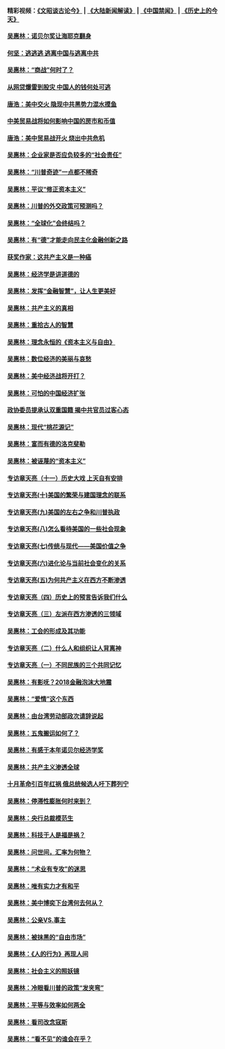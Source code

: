 #### 精彩视频：[《文昭谈古论今》](https://github.com/gfw-breaker/wenzhao/blob/master/README.md?t=01010931) | [《大陆新闻解读》](https://github.com/gfw-breaker/ntdtv-comedy/blob/master/README.md?t=01010931) | [《中国禁闻》](https://github.com/gfw-breaker/ntdtv-news/blob/master/README.md?t=01010931) | [《历史上的今天》](https://github.com/gfw-breaker/today-in-history/blob/master/README.md?t=01010931) 

#### [吴惠林：诺贝尔奖让海耶克翻身](../pages/nsc423/n10890049.md?t=01010931) 

#### [何坚：逃逃逃 逃离中国与逃离中共](../pages/nsc423/n10592891.md?t=01010931) 

#### [吴惠林：“商战”何时了？](../pages/nsc423/n10573558.md?t=01010931) 

#### [从网贷爆雷到股灾 中国人的钱何处可逃](../pages/nsc423/n10572800.md?t=01010931) 

#### [唐浩：美中交火 隐现中共黑势力混水摸鱼](../pages/nsc423/n10544040.md?t=01010931) 

#### [中美贸易战将如何影响中国的房市和币值](../pages/nsc423/n10543697.md?t=01010931) 

#### [唐浩：美中贸易战开火 烧出中共危机](../pages/nsc423/n10540126.md?t=01010931) 

#### [吴惠林：企业家是否应负较多的“社会责任”](../pages/nsc423/n10535022.md?t=01010931) 

#### [吴惠林：“川普奇迹”一点都不稀奇](../pages/nsc423/n10512808.md?t=01010931) 

#### [吴惠林：平议“修正资本主义”](../pages/nsc423/n10495724.md?t=01010931) 

#### [吴惠林：川普的外交政策可预测吗？](../pages/nsc423/n10462387.md?t=01010931) 

#### [吴惠林：“全球化”会终结吗？](../pages/nsc423/n10452838.md?t=01010931) 

#### [吴惠林：有“德”才能走向民主化金融创新之路](../pages/nsc423/n10432292.md?t=01010931) 

#### [获奖作家：这共产主义是一种癌](../pages/nsc423/n10431541.md?t=01010931) 

#### [吴惠林：经济学是讲道德的](../pages/nsc423/n10398014.md?t=01010931) 

#### [吴惠林：发挥“金融智慧”，让人生更美好](../pages/nsc423/n10375019.md?t=01010931) 

#### [吴惠林：共产主义的真相](../pages/nsc423/n10351394.md?t=01010931) 

#### [吴惠林：重拾古人的智慧](../pages/nsc423/n10337691.md?t=01010931) 

#### [吴惠林：理念永恒的《资本主义与自由》](../pages/nsc423/n10316274.md?t=01010931) 

#### [吴惠林：数位经济的美丽与哀愁](../pages/nsc423/n10292946.md?t=01010931) 

#### [吴惠林：美中经济战将开打？](../pages/nsc423/n10258825.md?t=01010931) 

#### [吴惠林：可怕的中国经济扩张](../pages/nsc423/n10219147.md?t=01010931) 

#### [政协委员提承认双重国籍 揭中共官员过客心态](../pages/nsc423/n10208809.md?t=01010931) 

#### [吴惠林：现代“桃花源记”](../pages/nsc423/n10185234.md?t=01010931) 

#### [吴惠林：富而有德的洛克斐勒](../pages/nsc423/n10142264.md?t=01010931) 

#### [吴惠林：被诬蔑的“资本主义”](../pages/nsc423/n10124816.md?t=01010931) 

#### [专访章天亮（十一）历史大戏 上天自有安排](../pages/nsc423/n10094905.md?t=01010931) 

#### [专访章天亮(十)美国的繁荣与建国理念的联系](../pages/nsc423/n10094899.md?t=01010931) 

#### [专访章天亮(九)美国的左右之争和川普执政](../pages/nsc423/n10094889.md?t=01010931) 

#### [专访章天亮(八)怎么看待美国的一些社会现象](../pages/nsc423/n10094857.md?t=01010931) 

#### [专访章天亮(七)传统与现代——美国价值之争](../pages/nsc423/n10093140.md?t=01010931) 

#### [专访章天亮(六)进化论与当前社会变化的关系](../pages/nsc423/n10092036.md?t=01010931) 

#### [专访章天亮(五)为何共产主义在西方不断渗透](../pages/nsc423/n10083620.md?t=01010931) 

#### [专访章天亮（四）历史上的预言告诉我们什么](../pages/nsc423/n10083606.md?t=01010931) 

#### [专访章天亮（三）左派在西方渗透的三领域](../pages/nsc423/n10081115.md?t=01010931) 

#### [吴惠林：工会的形成及其功能](../pages/nsc423/n10080633.md?t=01010931) 

#### [专访章天亮（二）什么人和组织让人背离神](../pages/nsc423/n10076637.md?t=01010931) 

#### [专访章天亮（一）不同民族的三个共同记忆](../pages/nsc423/n10074188.md?t=01010931) 

#### [吴惠林：有影呒？2018金融泡沫大地震](../pages/nsc423/n10040534.md?t=01010931) 

#### [吴惠林：“爱情”这个东西](../pages/nsc423/n10019423.md?t=01010931) 

#### [吴惠林：由台湾劳动部政次请辞说起](../pages/nsc423/n9979679.md?t=01010931) 

#### [吴惠林：五鬼搬运如何了？](../pages/nsc423/n9925338.md?t=01010931) 

#### [吴惠林：有感于本年诺贝尔经济学奖](../pages/nsc423/n9871883.md?t=01010931) 

#### [吴惠林：共产主义渗透全球](../pages/nsc423/n9812748.md?t=01010931) 

#### [十月革命引百年红祸 俄总统候选人吁下葬列宁](../pages/nsc423/n9810182.md?t=01010931) 

#### [吴惠林：停滞性膨胀何时来到？](../pages/nsc423/n9764136.md?t=01010931) 

#### [吴惠林：央行总裁模范生](../pages/nsc423/n9728134.md?t=01010931) 

#### [吴惠林：科技于人是福是祸？](../pages/nsc423/n9672982.md?t=01010931) 

#### [吴惠林：问世间，汇率为何物？](../pages/nsc423/n9621788.md?t=01010931) 

#### [吴惠林：“术业有专攻”的迷思](../pages/nsc423/n9580363.md?t=01010931) 

#### [吴惠林：唯有实力才有和平](../pages/nsc423/n9529599.md?t=01010931) 

#### [吴惠林：美中博奕下台湾何去何从？](../pages/nsc423/n9483598.md?t=01010931) 

#### [吴惠林：公亲VS.事主](../pages/nsc423/n9425637.md?t=01010931) 

#### [吴惠林：被抹黑的“自由市场”](../pages/nsc423/n9351545.md?t=01010931) 

#### [吴惠林：《人的行为》再现人间](../pages/nsc423/n9296339.md?t=01010931) 

#### [吴惠林：社会主义的照妖镜](../pages/nsc423/n9243460.md?t=01010931) 

#### [吴惠林：冷眼看川普的政策“发夹弯”](../pages/nsc423/n9120684.md?t=01010931) 

#### [吴惠林：平等与效率如何两全](../pages/nsc423/n9075430.md?t=01010931) 

#### [吴惠林：看司改念寇斯](../pages/nsc423/n9024915.md?t=01010931) 

#### [吴惠林：“看不见”的谁会在乎？](../pages/nsc423/n8977488.md?t=01010931) 

